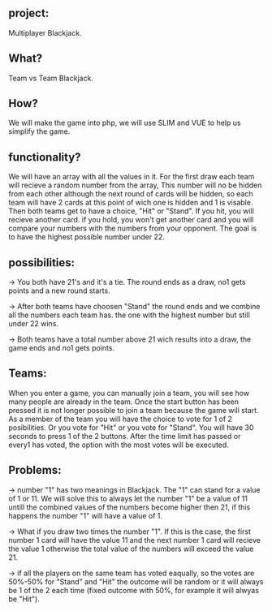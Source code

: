 ## project:
Multiplayer Blackjack.

## What?
Team vs Team Blackjack.


## How?
We will make the game into php, we will use SLIM and VUE to help us simplify the game.

## functionality?
We will have an array with all the values in it. For the first draw each team will recieve a random number from the array, This number will no be hidden from each other although the next round of cards will be hidden, so each team will have 2 cards at this point of wich one is hidden and 1 is visable. Then both teams get to have a choice, "Hit" or "Stand". If you hit, you will recieve another card. if you hold, you won't get another card and you will compare your numbers with the numbers from your opponent. The goal is to have the highest possible number under 22. 

## possibilities:

-> You both have 21's and it's a tie. The round ends as a draw, no1 gets points and a new round starts.

-> After both teams have choosen "Stand" the round ends and we combine all the numbers each team has. the one with the highest number but still under 22 wins.

-> Both teams have a total number above 21 wich results into a draw, the game ends and no1 gets points.

## Teams:
When you enter a game, you can manually join a team, you will see how many people are already in the team. Once the start button has been pressed it is not longer possible to join a team because the game will start. As a member of the team you will have the choice to vote for 1 of 2 posibilities. Or you vote for "Hit" or you vote for "Stand". You will have 30 seconds to press 1 of the 2 buttons. After the time limit has passed or every1 has voted, the option with the most votes will be executed.  

## Problems:

-> number "1" has two meanings in Blackjack. The "1" can stand for a value of 1 or 11. We will solve this to always let the number "1" be a value of 11 untill the combined values of the numbers become higher then 21, if this happens the number "1" will have a value of 1. 

-> What if you draw two times the number "1". If this is the case, the first number 1 card will have the value 11 and the next number 1 card will recieve the value 1 otherwise the total value of the numbers will exceed the value 21.

-> if all the players on the same team has voted eaqually, so the votes are 50%-50% for "Stand" and "Hit" the outcome will be random or it will always be 1 of the 2 each time (fixed outcome with 50%, for example it will alwyas be "Hit").
